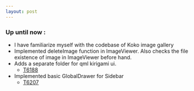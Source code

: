 ```yaml
---
layout: post
---
```

### Up until now :
* I have familiarize myself with the codebase of Koko image gallery
* Implemented deleteImage function in ImageViewer. Also checks the file existence of image in ImageViewer before hand.
* Adds a separate folder for qml kirigami ui. 
    - [T6188](https://phabricator.kde.org/T6188)
* Implemented basic GlobalDrawer for Sidebar 
    - [T6207](https://phabricator.kde.org/T6207)
